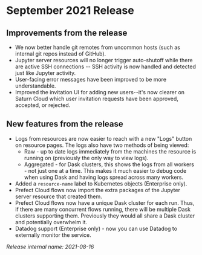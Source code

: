 # September 2021 Release

## Improvements from the release

* We now better handle git remotes from uncommon hosts (such as internal git repos instead of GitHub).
* Jupyter server resources will no longer trigger auto-shutoff while there are active SSH connections -- SSH activity is now handled and detected just like Jupyter activity.
* User-facing error messages have been improved to be more understandable.
* Improved the invitation UI for adding new users--it's now clearer on Saturn Cloud which user invitation requests have been approved, accepted, or rejected.

## New features from the release

* Logs from resources are now easier to reach with a new "Logs" button on resource pages. The logs also have two methods of being viewed:
  * Raw - up to date logs immediately from the machines the resource is running on (previously the only way to view logs).
  * Aggregated - for Dask clusters, this shows the logs from all workers - not just one at a time. This makes it much easier to debug code when using Dask and having logs spread across many workers.
* Added a `resource-name` label to Kubernetes objects (Enterprise only).
* Prefect Cloud flows now import the extra packages of the Jupyter server resource that created them.
* Prefect Cloud flows now have a unique Dask cluster for each run. Thus, if there are many concurrent flows running, there will be multiple Dask clusters supporting them. Previously they would all share a Dask cluster and potentially overwhelm it.
* Datadog support (Enterprise only) - now you can use Datadog to externally monitor the service.

_Release internal name: 2021-08-16_

